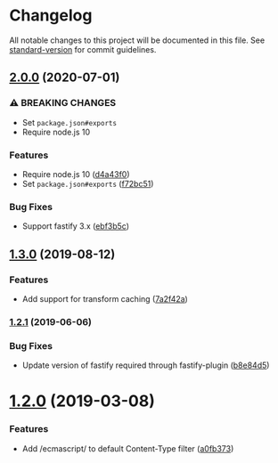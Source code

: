 # Changelog

All notable changes to this project will be documented in this file. See [standard-version](https://github.com/conventional-changelog/standard-version) for commit guidelines.

## [2.0.0](https://www.github.com/cfware/fastify-babel/compare/v1.3.0...v2.0.0) (2020-07-01)


### ⚠ BREAKING CHANGES

* Set `package.json#exports`
* Require node.js 10

### Features

* Require node.js 10 ([d4a43f0](https://www.github.com/cfware/fastify-babel/commit/d4a43f007e6e6c3852bfff7c259dda7e8f9a500c))
* Set `package.json#exports` ([f72bc51](https://www.github.com/cfware/fastify-babel/commit/f72bc51bfde6d0c7c034f8180d19d7c117d5c33a))


### Bug Fixes

* Support fastify 3.x ([ebf3b5c](https://www.github.com/cfware/fastify-babel/commit/ebf3b5c42e304edcb6e19e23b4e287f657a88c22))

## [1.3.0](https://github.com/cfware/fastify-babel/compare/v1.2.1...v1.3.0) (2019-08-12)


### Features

* Add support for transform caching ([7a2f42a](https://github.com/cfware/fastify-babel/commit/7a2f42a))

### [1.2.1](https://github.com/cfware/fastify-babel/compare/v1.2.0...v1.2.1) (2019-06-06)


### Bug Fixes

* Update version of fastify required through fastify-plugin ([b8e84d5](https://github.com/cfware/fastify-babel/commit/b8e84d5))



# [1.2.0](https://github.com/cfware/fastify-babel/compare/v1.1.0...v1.2.0) (2019-03-08)


### Features

* Add /ecmascript/ to default Content-Type filter ([a0fb373](https://github.com/cfware/fastify-babel/commit/a0fb373))
